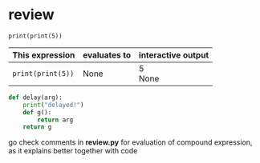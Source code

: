 # review

```pyt
print(print(5))
```

| This expression   | evaluates to | interactive output |
| ----------------- | ------------ | ------------------ |
| `print(print(5))` | None         | 5<br />None        |

```py
def delay(arg):
    print("delayed!")
    def g():
        return arg
    return g
```

go check comments in **review.py** for evaluation of compound expression, as it explains better together with code